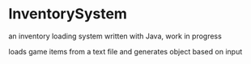InventorySystem
===============

an inventory loading system written with Java, work in progress


loads game items from a text file and generates object based on input
